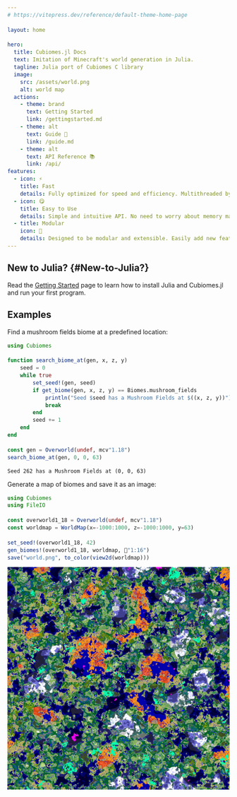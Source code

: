 ```yaml
---
# https://vitepress.dev/reference/default-theme-home-page

layout: home

hero:
  title: Cubiomes.jl Docs
  text: Imitation of Minecraft's world generation in Julia.
  tagline: Julia port of Cubiomes C library
  image:
    src: /assets/world.png
    alt: world map
  actions:
    - theme: brand
      text: Getting Started
      link: /gettingstarted.md
    - theme: alt
      text: Guide 📖
      link: /guide.md
    - theme: alt
      text: API Reference 📚
      link: /api/
features:
  - icon: ⚡
    title: Fast
    details: Fully optimized for speed and efficiency. Multithreaded by default. Faster the the original Cubiomes C library, even in single-threaded mode.
  - icon: 😋
    title: Easy to Use
    details: Simple and intuitive API. No need to worry about memory management or complex data structures. Elegant code thanks to Julia's high-level syntax.
  - title: Modular
    icon: 🧩
    details: Designed to be modular and extensible. Easily add new features or modify existing ones.
---
```



## New to Julia? {#New-to-Julia?}

Read the [Getting Started](gettingstarted.md) page to learn how to install Julia and Cubiomes.jl and run your first program.

## Examples

Find a mushroom fields biome at a predefined location:

```julia
using Cubiomes

function search_biome_at(gen, x, z, y)
    seed = 0
    while true
        set_seed!(gen, seed)
        if get_biome(gen, x, z, y) == Biomes.mushroom_fields
            println("Seed $seed has a Mushroom Fields at $((x, z, y))")
            break
        end
        seed += 1
    end
end

const gen = Overworld(undef, mcv"1.18")
search_biome_at(gen, 0, 0, 63)
```


```
Seed 262 has a Mushroom Fields at (0, 0, 63)
```


Generate a map of biomes and save it as an image:

```julia
using Cubiomes
using FileIO

const overworld1_18 = Overworld(undef, mcv"1.18")
const worldmap = WorldMap(x=-1000:1000, z=-1000:1000, y=63)

set_seed!(overworld1_18, 42)
gen_biomes!(overworld1_18, worldmap, 📏"1:16")
save("world.png", to_color(view2d(worldmap)))
```



![](assets/world.png)

